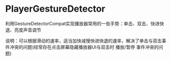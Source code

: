 # PlayerGestureDetector
利用GestureDetectorCompat实现播放器常用的一些手势：单击、双击、快进快退、亮度声音调节

说明：可以根据滑动的速率，适当加快减慢快进快退的速率，解决了单击与双击事件冲突的问题(经常存在点击屏幕隐藏播放器UI与双击时 播放/暂停 事件冲突的问题)
